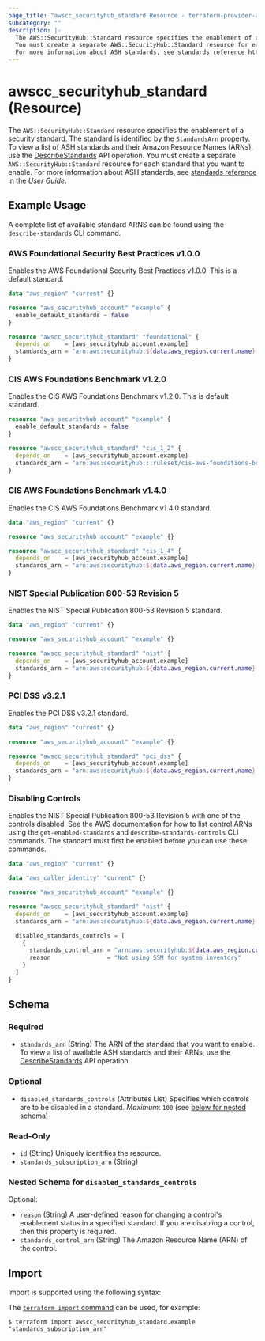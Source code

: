 ```yaml
---
page_title: "awscc_securityhub_standard Resource - terraform-provider-awscc"
subcategory: ""
description: |-
  The AWS::SecurityHub::Standard resource specifies the enablement of a security standard. The standard is identified by the StandardsArn property. To view a list of ASH standards and their Amazon Resource Names (ARNs), use the DescribeStandards https://docs.aws.amazon.com/securityhub/1.0/APIReference/API_DescribeStandards.html API operation.
  You must create a separate AWS::SecurityHub::Standard resource for each standard that you want to enable.
  For more information about ASH standards, see standards reference https://docs.aws.amazon.com/securityhub/latest/userguide/standards-reference.html in the User Guide.
---
```


# awscc_securityhub_standard (Resource)

The ``AWS::SecurityHub::Standard`` resource specifies the enablement of a security standard. The standard is identified by the ``StandardsArn`` property. To view a list of ASH standards and their Amazon Resource Names (ARNs), use the [DescribeStandards](https://docs.aws.amazon.com/securityhub/1.0/APIReference/API_DescribeStandards.html) API operation.
 You must create a separate ``AWS::SecurityHub::Standard`` resource for each standard that you want to enable.
 For more information about ASH standards, see [standards reference](https://docs.aws.amazon.com/securityhub/latest/userguide/standards-reference.html) in the *User Guide*.

## Example Usage

A complete list of available standard ARNS can be found using the `describe-standards` CLI command.

### AWS Foundational Security Best Practices v1.0.0

Enables the AWS Foundational Security Best Practices v1.0.0. This is a default standard.

```terraform
data "aws_region" "current" {}

resource "aws_securityhub_account" "example" {
  enable_default_standards = false
}

resource "awscc_securityhub_standard" "foundational" {
  depends_on    = [aws_securityhub_account.example]
  standards_arn = "arn:aws:securityhub:${data.aws_region.current.name}::standards/aws-foundational-security-best-practices/v/1.0.0"
}
```

### CIS AWS Foundations Benchmark v1.2.0

Enables the CIS AWS Foundations Benchmark v1.2.0. This is default standard.

```terraform
resource "aws_securityhub_account" "example" {
  enable_default_standards = false
}

resource "awscc_securityhub_standard" "cis_1_2" {
  depends_on    = [aws_securityhub_account.example]
  standards_arn = "arn:aws:securityhub:::ruleset/cis-aws-foundations-benchmark/v/1.2.0"
}
```

### CIS AWS Foundations Benchmark v1.4.0

Enables the CIS AWS Foundations Benchmark v1.4.0 standard.

```terraform
data "aws_region" "current" {}

resource "aws_securityhub_account" "example" {}

resource "awscc_securityhub_standard" "cis_1_4" {
  depends_on    = [aws_securityhub_account.example]
  standards_arn = "arn:aws:securityhub:${data.aws_region.current.name}::standards/cis-aws-foundations-benchmark/v/1.4.0"
}
```

### NIST Special Publication 800-53 Revision 5

Enables the NIST Special Publication 800-53 Revision 5 standard.

```terraform
data "aws_region" "current" {}

resource "aws_securityhub_account" "example" {}

resource "awscc_securityhub_standard" "nist" {
  depends_on    = [aws_securityhub_account.example]
  standards_arn = "arn:aws:securityhub:${data.aws_region.current.name}::standards/nist-800-53/v/5.0.0"
}
```

### PCI DSS v3.2.1

Enables the PCI DSS v3.2.1 standard.

```terraform
data "aws_region" "current" {}

resource "aws_securityhub_account" "example" {}

resource "awscc_securityhub_standard" "pci_dss" {
  depends_on    = [aws_securityhub_account.example]
  standards_arn = "arn:aws:securityhub:${data.aws_region.current.name}::standards/pci-dss/v/3.2.1"
}
```

### Disabling Controls

Enables the NIST Special Publication 800-53 Revision 5 with one of the controls disabled.
See the AWS documentation for how to list control ARNs using the `get-enabled-standards`
and `describe-standards-controls` CLI commands. The standard must first be enabled before
you can use these commands.

```terraform
data "aws_region" "current" {}

data "aws_caller_identity" "current" {}

resource "aws_securityhub_account" "example" {}

resource "awscc_securityhub_standard" "nist" {
  depends_on    = [aws_securityhub_account.example]
  standards_arn = "arn:aws:securityhub:${data.aws_region.current.name}::standards/nist-800-53/v/5.0.0"

  disabled_standards_controls = [
    {
      standards_control_arn = "arn:aws:securityhub:${data.aws_region.current.name}:${data.aws_caller_identity.current.account_id}:control/nist-800-53/v/5.0.0/SSM.3"
      reason                = "Not using SSM for system inventory"
    }
  ]
}
```

<!-- schema generated by tfplugindocs -->
## Schema

### Required

- `standards_arn` (String) The ARN of the standard that you want to enable. To view a list of available ASH standards and their ARNs, use the [DescribeStandards](https://docs.aws.amazon.com/securityhub/1.0/APIReference/API_DescribeStandards.html) API operation.

### Optional

- `disabled_standards_controls` (Attributes List) Specifies which controls are to be disabled in a standard. 
 *Maximum*: ``100`` (see [below for nested schema](#nestedatt--disabled_standards_controls))

### Read-Only

- `id` (String) Uniquely identifies the resource.
- `standards_subscription_arn` (String)

<a id="nestedatt--disabled_standards_controls"></a>
### Nested Schema for `disabled_standards_controls`

Optional:

- `reason` (String) A user-defined reason for changing a control's enablement status in a specified standard. If you are disabling a control, then this property is required.
- `standards_control_arn` (String) The Amazon Resource Name (ARN) of the control.

## Import

Import is supported using the following syntax:

The [`terraform import` command](https://developer.hashicorp.com/terraform/cli/commands/import) can be used, for example:

```shell
$ terraform import awscc_securityhub_standard.example "standards_subscription_arn"
```
